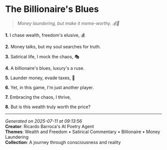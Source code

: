 # The Billionaire's Blues

> *Money laundering, but make it meme-worthy. 💰😬*

**1.** I chase wealth, freedom's elusive, 💰


**2.** Money talks, but my soul searches for truth.


**3.** Satirical life, I mock the chaos, 🎭


**4.** A billionaire's blues, luxury's a ruse.


**5.** Launder money, evade taxes, 💸


**6.** Yet, in this game, I'm just another player.


**7.** Embracing the chaos, I thrive,


**8.** But is this wealth truly worth the price?



---

*Generated on 2025-07-11 at 09:13:56*  
**Creator**: Ricardo Barroca's AI Poetry Agent  
**Themes**: Wealth and Freedom • Satirical Commentary • Billionaire • Money Laundering  
**Collection**: A journey through consciousness and reality